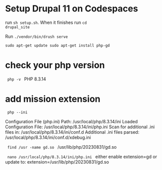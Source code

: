 # Setup Drupal 11 on Codespaces

run <code>sh setup.sh</code>.
When it finishes run <code>cd drupal_site</code>

Run <code>./vendor/bin/drush serve</code>

<code>sudo apt-get update
sudo apt-get install php-gd </code>

# check your php version
<code> php -v </code>
PHP 8.3.14

# add mission extension
<code> php --ini </code>

Configuration File (php.ini) Path: /usr/local/php/8.3.14/ini
Loaded Configuration File:         /usr/local/php/8.3.14/ini/php.ini
Scan for additional .ini files in: /usr/local/php/8.3.14/ini/conf.d
Additional .ini files parsed:      /usr/local/php/8.3.14/ini/conf.d/xdebug.ini


<code> find /usr -name gd.so </code>
/usr/lib/php/20230831/gd.so

<code> nano /usr/local/php/8.3.14/ini/php.ini </code>
either enable extension=gd
or
update to: extension=/usr/lib/php/20230831/gd.so

